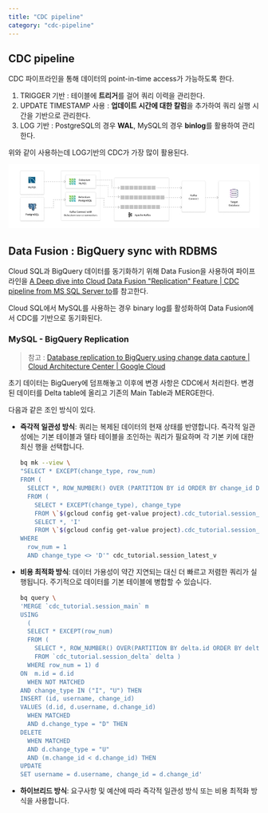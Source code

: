 ```yaml
---
title: "CDC pipeline"
category: "cdc-pipeline"
---
```


## CDC pipeline

CDC 파이프라인을 통해 데이터의 point-in-time access가 가능하도록 한다. 
1. TRIGGER 기반 : 테이블에 **트리거**를 걸어 쿼리 이력을 관리한다.
2. UPDATE TIMESTAMP 사용 : **업데이트 시간에 대한 칼럼**을 추가하여 쿼리 실행 시간을 기반으로 관리한다.
3. LOG 기반 : PostgreSQL의 경우 **WAL**, MySQL의 경우 **binlog**를 활용하여 관리한다.

위와 같이 사용하는데 LOG기반의 CDC가 가장 많이 활용된다.

![Untitled](img/postgres-cdc.png)

## Data Fusion : BigQuery sync with RDBMS
Cloud SQL과 BigQuery 데이터를 동기화하기 위해 Data Fusion을 사용하여 파이프라인을 [A Deep dive into Cloud Data Fusion "Replication" Feature | CDC pipeline from MS SQL Server to](https://blog.searce.com/a-deep-dive-into-cloud-data-fusion-replication-feature-cdc-pipeline-from-ms-sql-server-to-5534ef58f074)를 참고한다.

Cloud SQL에서 MySQL를 사용하는 경우 binary log를 활성화하여 Data Fusion에서 CDC를 기반으로 동기화된다.

### MySQL - BigQuery Replication

> 참고 : [Database replication to BigQuery using change data capture | Cloud Architecture Center | Google Cloud](https://cloud.google.com/architecture/database-replication-to-bigquery-using-change-data-capture)

초기 데이터는 BigQuery에 덤프해놓고 이후에 변경 사항은 CDC에서 처리한다. 변경된 데이터를 Delta table에 올리고 기존의 Main Table과 MERGE한다.

다음과 같은 조인 방식이 있다.

- **즉각적 일관성 방식**: 쿼리는 복제된 데이터의 현재 상태를 반영합니다. 즉각적 일관성에는 기본 테이블과 델타 테이블을 조인하는 쿼리가 필요하며 각 기본 키에 대한 최신 행을 선택합니다.
    
    ```bash
    bq mk --view \
    "SELECT * EXCEPT(change_type, row_num)
    FROM (
      SELECT *, ROW_NUMBER() OVER (PARTITION BY id ORDER BY change_id DESC) AS row_num
      FROM (
        SELECT * EXCEPT(change_type), change_type
        FROM \`$(gcloud config get-value project).cdc_tutorial.session_delta\` UNION ALL
        SELECT *, 'I'
        FROM \`$(gcloud config get-value project).cdc_tutorial.session_main\`))
    WHERE
      row_num = 1
      AND change_type <> 'D'" cdc_tutorial.session_latest_v
    ```
    
- **비용 최적화 방식**: 데이터 가용성이 약간 지연되는 대신 더 빠르고 저렴한 쿼리가 실행됩니다. 주기적으로 데이터를 기본 테이블에 병합할 수 있습니다.
    
    ```bash
    bq query \
    'MERGE `cdc_tutorial.session_main` m
    USING
      (
      SELECT * EXCEPT(row_num)
      FROM (
        SELECT *, ROW_NUMBER() OVER(PARTITION BY delta.id ORDER BY delta.change_id DESC) AS row_num
        FROM `cdc_tutorial.session_delta` delta )
      WHERE row_num = 1) d
    ON  m.id = d.id
      WHEN NOT MATCHED
    AND change_type IN ("I", "U") THEN
    INSERT (id, username, change_id)
    VALUES (d.id, d.username, d.change_id)
      WHEN MATCHED
      AND d.change_type = "D" THEN
    DELETE
      WHEN MATCHED
      AND d.change_type = "U"
      AND (m.change_id < d.change_id) THEN
    UPDATE
    SET username = d.username, change_id = d.change_id'
    ```
    
- **하이브리드 방식**: 요구사항 및 예산에 따라 즉각적 일관성 방식 또는 비용 최적화 방식을 사용합니다.
